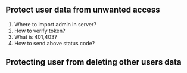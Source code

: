 ## Protect user data from unwanted access

1. Where to import admin in server?
2. How to verify token?
3. What is 401,403?
4. How to send above status code?

## Protecting user from deleting other users data
